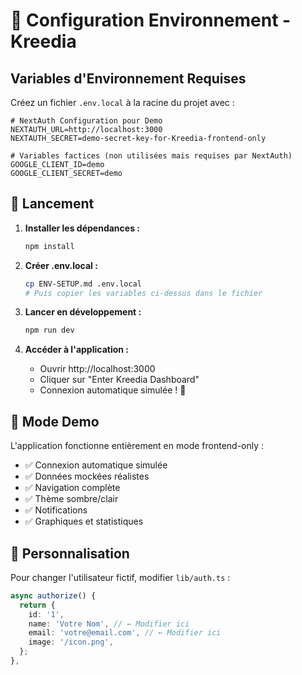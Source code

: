 # 🔧 Configuration Environnement - Kreedia

## Variables d'Environnement Requises

Créez un fichier `.env.local` à la racine du projet avec :

```env
# NextAuth Configuration pour Demo
NEXTAUTH_URL=http://localhost:3000
NEXTAUTH_SECRET=demo-secret-key-for-Kreedia-frontend-only

# Variables factices (non utilisées mais requises par NextAuth)
GOOGLE_CLIENT_ID=demo
GOOGLE_CLIENT_SECRET=demo
```

## 🚀 Lancement

1. **Installer les dépendances :**

   ```bash
   npm install
   ```

2. **Créer .env.local :**

   ```bash
   cp ENV-SETUP.md .env.local
   # Puis copier les variables ci-dessus dans le fichier
   ```

3. **Lancer en développement :**

   ```bash
   npm run dev
   ```

4. **Accéder à l'application :**
   - Ouvrir http://localhost:3000
   - Cliquer sur "Enter Kreedia Dashboard"
   - Connexion automatique simulée ! 🎉

## 🎯 Mode Demo

L'application fonctionne entièrement en mode frontend-only :

- ✅ Connexion automatique simulée
- ✅ Données mockées réalistes
- ✅ Navigation complète
- ✅ Thème sombre/clair
- ✅ Notifications
- ✅ Graphiques et statistiques

## 🔧 Personnalisation

Pour changer l'utilisateur fictif, modifier `lib/auth.ts` :

```typescript
async authorize() {
  return {
    id: '1',
    name: 'Votre Nom', // ← Modifier ici
    email: 'votre@email.com', // ← Modifier ici
    image: '/icon.png',
  };
},
```
